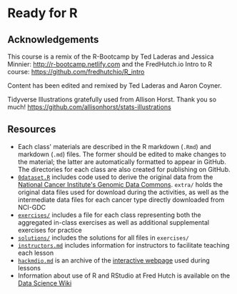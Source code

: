 # Ready for R

## Acknowledgements

This course is a remix of the R-Bootcamp by Ted Laderas and Jessica Minnier: http://r-bootcamp.netlify.com and the FredHutch.io Intro to R course: https://github.com/fredhutchio/R_intro

Content has been edited and remixed by Ted Laderas and Aaron Coyner.

Tidyverse Illustrations gratefully used from Allison Horst. Thank you so much! https://github.com/allisonhorst/stats-illustrations

## Resources

* Each class' materials are described in the R markdown (`.Rmd`) and markdown (`.md`) files. The former should be edited to make changes to the material; the latter are automatically formatted to appear in GitHub. The directories for each class are also created for publishing on GitHub.
* [`0dataset.R`](0dataset.R) includes code used to derive the original data from the 
[National Cancer Institute's Genomic Data Commons](https://gdc.cancer.gov). `extra/` holds the original data files used for 
download during the activities, as well as the intermediate data files for each cancer type directly downloaded from NCI-GDC
* [`exercises/`](exercises/) includes a file for each class representing both the aggregated in-class exercises as well as additional 
supplemental exercises for practice
* [`solutions/`](solutions/) includes the solutions for all files in `exercises/`
* [`instructors.md`](instructors.md) includes information for instructors to facilitate teaching each lesson
* [`hackmdio.md`](hackio.md) is an archive of the [interactive webpage](https://hackmd.io) used during lessons
* Information about use of R and RStudio at Fred Hutch is available on the [Data Science Wiki](https://sciwiki.fredhutch.org/scicomputing/software_R/)
